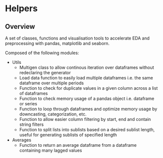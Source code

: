 # Helpers

## Overview
A set of classes, functions and visualisation tools to accelerate EDA and preprocessing with pandas, matplotlib and seaborn.

Composed of the following modules:
- Utils
    - Multigen class to allow continous iteration over dataframes without redeclaring the generator
    - Load data function to easily load multiple dataframes i.e. the same dataframe over multiple periods
    - Function to check for duplicate values in a given column across a list of dataframes
    - Function to check memory usage of a pandas object i.e. dataframe or series
    - Function to loop through dataframes and optimize memory usage by downcasting, categorization, etc.
    - Function to allow easier column filtering by start, end and contain string filters
    - Function to split lists into sublists based on a desired sublist length, useful for generating sublists of specified length
- Averages
    - Function to return an average dataframe from a dataframe containing many lagged values
